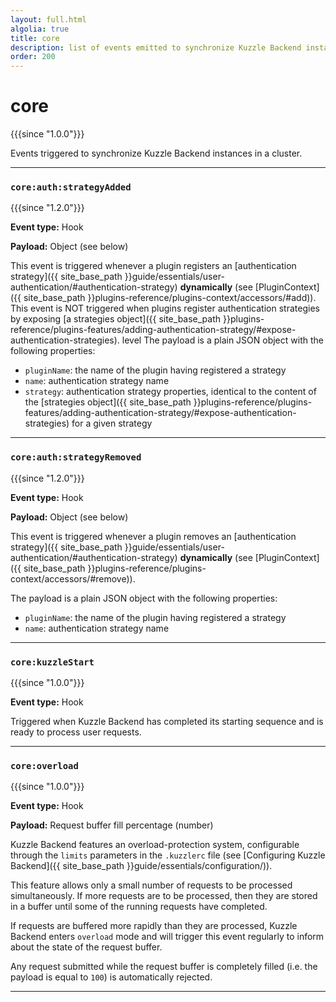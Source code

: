 ```yaml
---
layout: full.html
algolia: true
title: core
description: list of events emitted to synchronize Kuzzle Backend instances in a cluster
order: 200
---
```


# core

{{{since "1.0.0"}}}

Events triggered to synchronize Kuzzle Backend instances in a cluster.

---

### `core:auth:strategyAdded`

{{{since "1.2.0"}}}

**Event type:** Hook

**Payload:** Object (see below)

This event is triggered whenever a plugin registers an [authentication strategy]({{ site_base_path }}guide/essentials/user-authentication/#authentication-strategy) **dynamically** (see [PluginContext]({{ site_base_path }}plugins-reference/plugins-context/accessors/#add)).  
This event is NOT triggered when plugins register authentication strategies by exposing [a strategies object]({{ site_base_path }}plugins-reference/plugins-features/adding-authentication-strategy/#expose-authentication-strategies).
level
The payload is a plain JSON object with the following properties:

* `pluginName`: the name of the plugin having registered a strategy
* `name`: authentication strategy name
* `strategy`: authentication strategy properties, identical to the content of the [strategies object]({{ site_base_path }}plugins-reference/plugins-features/adding-authentication-strategy/#expose-authentication-strategies) for a given strategy

---

### `core:auth:strategyRemoved`

{{{since "1.2.0"}}}

**Event type:** Hook

**Payload:** Object (see below)

This event is triggered whenever a plugin removes an [authentication strategy]({{ site_base_path }}guide/essentials/user-authentication/#authentication-strategy) **dynamically** (see [PluginContext]({{ site_base_path }}plugins-reference/plugins-context/accessors/#remove)).  

The payload is a plain JSON object with the following properties:

* `pluginName`: the name of the plugin having registered a strategy
* `name`: authentication strategy name

---

### `core:kuzzleStart`

{{{since "1.0.0"}}}

**Event type:** Hook

Triggered when Kuzzle Backend has completed its starting sequence and is ready to process user requests.

---

### `core:overload`

{{{since "1.0.0"}}}

**Event type:** Hook

**Payload:** Request buffer fill percentage (number)

Kuzzle Backend features an overload-protection system, configurable through the `limits` parameters in the `.kuzzlerc` file (see [Configuring Kuzzle Backend]({{ site_base_path }}guide/essentials/configuration/)).

This feature allows only a small number of requests to be processed simultaneously. If more requests are to be processed, then they are stored in a buffer until some of the running requests have completed.

If requests are buffered more rapidly than they are processed, Kuzzle Backend enters `overload` mode and will trigger this event regularly to inform about the state of the request buffer.

Any request submitted while the request buffer is completely filled (i.e. the payload is equal to `100`) is automatically rejected.

---
